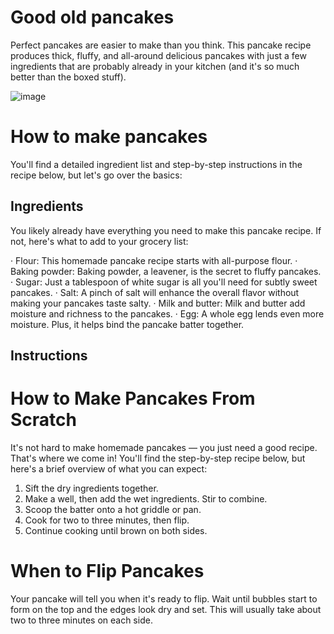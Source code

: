 # Good old pancakes

Perfect pancakes are easier to make than you think. This pancake recipe produces thick, fluffy,
and all-around delicious pancakes with just a few ingredients that are probably already in your 
kitchen (and it's so much better than the boxed stuff).

![image](https://github.com/user-attachments/assets/9ace98f1-cfd0-49bf-9133-e66b134b0fa0)

# How to make pancakes

You'll find a detailed ingredient list and step-by-step instructions in the recipe below, 
but let's go over the basics:

## Ingredients

You likely already have everything you need to make this pancake recipe. If not, here's what to add to your grocery list:

· Flour: This homemade pancake recipe starts with all-purpose flour.
· Baking powder: Baking powder, a leavener, is the secret to fluffy pancakes.
· Sugar: Just a tablespoon of white sugar is all you'll need for subtly sweet pancakes.
· Salt: A pinch of salt will enhance the overall flavor without making your pancakes taste salty.
· Milk and butter: Milk and butter add moisture and richness to the pancakes.
· Egg: A whole egg lends even more moisture. Plus, it helps bind the pancake batter together.

## Instructions 
# How to Make Pancakes From Scratch

It's not hard to make homemade pancakes — you just need a good recipe. That's where we come in! 
You'll find the step-by-step recipe below, but here's a brief overview of what you can expect:

1. Sift the dry ingredients together.
2. Make a well, then add the wet ingredients. Stir to combine.
3. Scoop the batter onto a hot griddle or pan.
4. Cook for two to three minutes, then flip.
5. Continue cooking until brown on both sides.

# When to Flip Pancakes

Your pancake will tell you when it's ready to flip. Wait until bubbles start to form on the top and the edges look dry and set. 
This will usually take about two to three minutes on each side.
